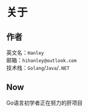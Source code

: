 # 关于

## 作者

英文名：`Hanley`  
邮箱：`hihanley@outlook.com`  
技术栈：`Golang`/`Java`/`.NET`

## Now

Go语言初学者正在努力的肝项目